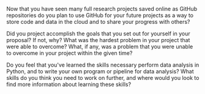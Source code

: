 Now that you have seen many full research projects saved online as GitHub repositories do you plan to use GitHub 
for your future projects as a way to store code and data in the cloud and to share your progress with others?

Did you project accomplish the goals that you set out for yourself in your proposal? If not, why? What was the 
hardest problem in your project that were able to overcome? What, if any, was a problem that you were unable to 
overcome in your project within the given time?

Do you feel that you've learned the skills necessary perform data analysis in Python, and to write your own
program or pipeline for data analysis? What skills do you think you need to work on further, and where would 
you look to find more information about learning these skills?
